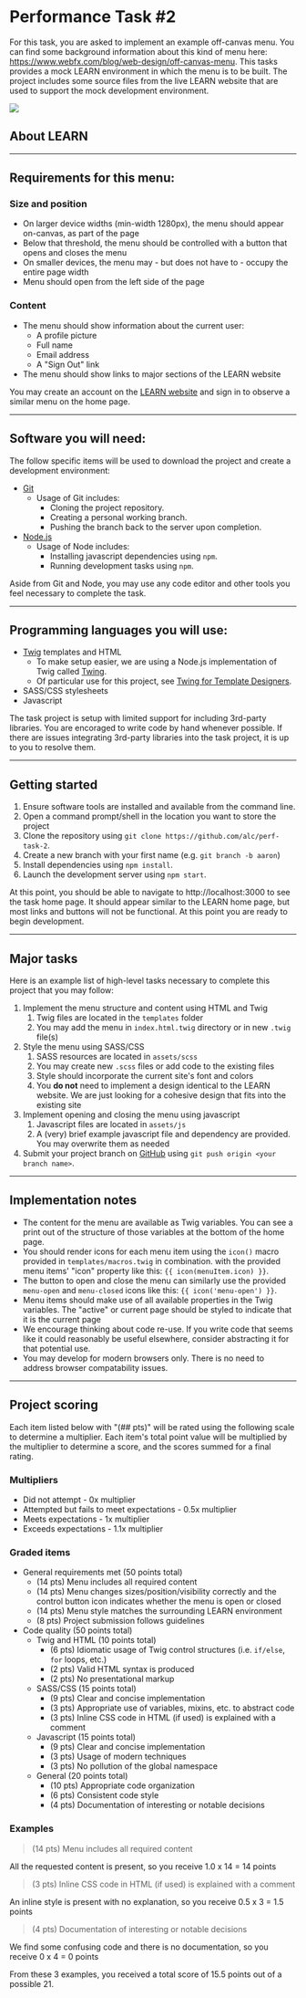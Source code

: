 # Performance Task #2

For this task, you are asked to implement an example off-canvas menu. You can find some background information about
this kind of menu here: https://www.webfx.com/blog/web-design/off-canvas-menu. This tasks provides a mock LEARN
environment in which the menu is to be built. The project includes some source files from the live LEARN website that
are used to support the mock development environment.

![](demo.gif)

## About LEARN

---

## Requirements for this menu:

### Size and position

- On larger device widths (min-width 1280px), the menu should appear on-canvas, as part of the page
- Below that threshold, the menu should be controlled with a button that opens and closes the menu
- On smaller devices, the menu may - but does not have to - occupy the entire page width
- Menu should open from the left side of the page

### Content

- The menu should show information about the current user:
    - A profile picture
    - Full name
    - Email address
    - A "Sign Out" link
- The menu should show links to major sections of the LEARN website

You may create an account on the [LEARN website](https://learn.k20center.ou.edu) and sign in to observe a similar menu
on the home page.

---

## Software you will need:

The follow specific items will be used to download the project and create a development environment:

- [Git](https://git-scm.com/)
    - Usage of Git includes:
        - Cloning the project repository.
        - Creating a personal working branch.
        - Pushing the branch back to the server upon completion.
- [Node.js](https://nodejs.org/en/)
    - Usage of Node includes:
        - Installing javascript dependencies using `npm`.
        - Running development tasks using `npm`.

Aside from Git and Node, you may use any code editor and other tools you feel necessary to complete the task.

---

## Programming languages you will use:

- [Twig](https://twig.symfony.com/) templates and HTML
    - To make setup easier, we are using a Node.js implementation of Twig
      called [Twing](https://nightlycommit.github.io/twing/).
    - Of particular use for this project,
      see [Twing for Template Designers](https://nightlycommit.github.io/twing/templates.html).
- SASS/CSS stylesheets
- Javascript

The task project is setup with limited support for including 3rd-party libraries. You are encoraged to write code by
hand whenever possible. If there are issues integrating 3rd-party libraries into the task project, it is up to you to
resolve them.

---

## Getting started

1. Ensure software tools are installed and available from the command line.
2. Open a command prompt/shell in the location you want to store the project
3. Clone the repository using `git clone https://github.com/alc/perf-task-2`.
4. Create a new branch with your first name (e.g. `git branch -b aaron`)
5. Install dependencies using `npm install`.
6. Launch the development server using `npm start`.

At this point, you should be able to navigate to http://localhost:3000 to see the task home page. It should appear
similar to the LEARN home page, but most links and buttons will not be functional. At this point you are ready to begin
development.

---

## Major tasks

Here is an example list of high-level tasks necessary to complete this project that you may follow:

1. Implement the menu structure and content using HTML and Twig
    1. Twig files are located in the `templates` folder
    2. You may add the menu in `index.html.twig` directory or in new `.twig` file(s)
2. Style the menu using SASS/CSS
    1. SASS resources are located in `assets/scss`
    2. You may create new `.scss` files or add code to the existing files
    3. Style should incorporate the current site's font and colors
    4. You **do not** need to implement a design identical to the LEARN website. We are just looking for a cohesive
       design
       that fits into the existing site
3. Implement opening and closing the menu using javascript
    1. Javascript files are located in `assets/js`
    2. A (very) brief example javascript file and dependency are provided. You may overwrite them as needed
4. Submit your project branch on [GitHub](https://github.com/) using `git push origin <your branch name>`.

---

## Implementation notes

- The content for the menu are available as Twig variables. You can see a print out of the structure of those variables
  at the bottom of the home page.
- You should render icons for each menu item using the `icon()` macro provided in `templates/macros.twig` in
  combination.
  with the provided menu items' "icon" property like this: ```{{ icon(menuItem.icon) }}```.
- The button to open and close the menu can similarly use the provided `menu-open` and `menu-closed` icons like this:
  ```{{ icon('menu-open') }}```.
- Menu items should make use of all available properties in the Twig variables. The "active" or current page should be
  styled to indicate that it is the current page
- We encourage thinking about code re-use. If you write code that seems like it could reasonably be useful elsewhere,
  consider abstracting it for that potential use.
- You may develop for modern browsers only. There is no need to address browser compatability issues.

---

## Project scoring

Each item listed below with "(## pts)" will be rated using the following scale to determine a multiplier. Each item's
total point value will be multiplied by the multiplier to determine a score, and the scores summed for a final rating.

### Multipliers

- Did not attempt - 0x multiplier
- Attempted but fails to meet expectations - 0.5x multiplier
- Meets expectations - 1x multiplier
- Exceeds expectations - 1.1x multiplier

### Graded items

- General requirements met (50 points total)
    - (14 pts) Menu includes all required content
    - (14 pts) Menu changes sizes/position/visibility correctly and the control button icon indicates whether the menu
      is open or closed
    - (14 pts) Menu style matches the surrounding LEARN environment
    - (8 pts) Project submission follows guidelines
- Code quality (50 points total)
    - Twig and HTML (10 points total)
        - (6 pts) Idiomatic usage of Twig control structures (i.e. `if/else`, `for` loops, etc.)
        - (2 pts) Valid HTML syntax is produced
        - (2 pts) No presentational markup
    - SASS/CSS (15 points total)
        - (9 pts) Clear and concise implementation
        - (3 pts) Appropriate use of variables, mixins, etc. to abstract code
        - (3 pts) Inline CSS code in HTML (if used) is explained with a comment
    - Javascript (15 points total)
        - (9 pts) Clear and concise implementation
        - (3 pts) Usage of modern techniques
        - (3 pts) No pollution of the global namespace
    - General (20 points total)
        - (10 pts) Appropriate code organization
        - (6 pts) Consistent code style
        - (4 pts) Documentation of interesting or notable decisions

### Examples
> (14 pts) Menu includes all required content

All the requested content is present, so you receive 1.0 x 14 = 14 points

> (3 pts) Inline CSS code in HTML (if used) is explained with a comment

An inline style is present with no explanation, so you receive 0.5 x 3 = 1.5 points

> (4 pts) Documentation of interesting or notable decisions

We find some confusing code and there is no documentation, so you receive 0 x 4 = 0 points

From these 3 examples, you received a total score of 15.5 points out of a possible 21. 